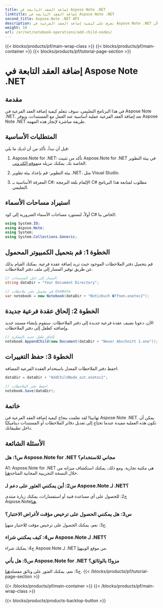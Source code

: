 ```yaml
---
title: إضافة العقد التابعة في Aspose Note .NET
linktitle: إضافة العقد التابعة في Aspose Note .NET
second_title: Aspose.Note .NET API
description: تعرف على كيفية إضافة العقد الفرعية في Aspose Note .NET بسهولة من خلال هذا البرنامج التعليمي الشامل. عزز مهاراتك في التعامل مع المستندات الآن.
weight: 10
url: /ar/net/notebook-operations/add-child-nodes/
---
```


{{< blocks/products/pf/main-wrap-class >}}
{{< blocks/products/pf/main-container >}}
{{< blocks/products/pf/tutorial-page-section >}}

# إضافة العقد التابعة في Aspose Note .NET

## مقدمة

في هذا البرنامج التعليمي، سوف نتعلم كيفية إضافة العقد الفرعية في Aspose Note .NET. تعد إضافة العقد الفرعية عملية أساسية عند العمل مع المستندات، ويوفر Aspose Note .NET طريقة مباشرة لإنجاز هذه المهمة.

## المتطلبات الأساسية

قبل أن نبدأ، تأكد من أن لديك ما يلي:

1.  Aspose.Note for .NET: تأكد من تثبيت Aspose.Note for .NET في بيئة التطوير الخاصة بك. يمكنك تنزيله من[موقع إلكتروني](https://releases.aspose.com/note/net/).

2. بيئة التطوير: قم بإعداد بيئة تطوير .NET، مثل Visual Studio.

3. المعرفة الأساسية بـ C#: الإلمام بلغة البرمجة C# مطلوب لمتابعة هذا البرنامج التعليمي.

## استيراد مساحات الأسماء

أولاً، لنستورد مساحات الأسماء الضرورية إلى كود C# الخاص بنا:

```csharp
using System.IO;
using Aspose.Note;
using System;
using System.Collections.Generic;
```

## الخطوة 1: قم بتحميل الكمبيوتر المحمول

قم بتحميل دفتر الملاحظات الموجود حيث تريد إضافة عقدة فرعية. يمكنك القيام بذلك عن طريق توفير المسار إلى ملف دفتر الملاحظات.

```csharp
// المسار إلى دليل المستندات.
string dataDir = "Your Document Directory";

// قم بتحميل دفتر ملاحظات OneNote
var notebook = new Notebook(dataDir + "Notizbuch �ffnen.onetoc2");
```

## الخطوة 2: إلحاق عقدة فرعية جديدة

الآن، دعونا نضيف عقدة فرعية جديدة إلى دفتر الملاحظات. سنقوم بإنشاء مستند جديد وإضافته كطفل إلى دفتر الملاحظات.

```csharp
// إلحاق طفل جديد بالمفكرة
notebook.AppendChild(new Document(dataDir + "Neuer Abschnitt 1.one"));
```

## الخطوة 3: حفظ التغييرات

احفظ دفتر الملاحظات المعدل باستخدام العقدة الفرعية المضافة.

```csharp
dataDir = dataDir + "AddChildNode_out.onetoc2";

// احفظ دفتر الملاحظات
notebook.Save(dataDir);
```

## خاتمة

تهانينا! لقد تعلمت بنجاح كيفية إضافة العقد الفرعية في Aspose Note .NET. يمكن أن تكون هذه العملية مفيدة عندما تحتاج إلى تعديل دفاتر الملاحظات أو المستندات ديناميكيًا داخل تطبيقاتك.

## الأسئلة الشائعة

### س1: هل Aspose.Note for .NET مجاني للاستخدام؟

 A1: Aspose.Note for .NET هي مكتبة تجارية. ومع ذلك، يمكنك استكشاف ميزاته من خلال النسخة التجريبية المجانية المتاحة[هنا](https://releases.aspose.com/).

### س2: أين يمكنني العثور على دعم لـ Aspose.Note لـ .NET؟

 ج2: للحصول على أي مساعدة فنية أو استفسارات، يمكنك زيارة منتدى Aspose.Note[هنا](https://forum.aspose.com/c/note/28).

### س3: هل يمكنني الحصول على ترخيص مؤقت لأغراض الاختبار؟

 ج3: نعم، يمكنك الحصول على ترخيص مؤقت للاختبار من[هنا](https://purchase.aspose.com/temporary-license/).

### س4: كيف يمكنني شراء Aspose.Note لـ .NET؟

 ج4: يمكنك شراء Aspose.Note لـ .NET من موقع الويب[هنا](https://purchase.aspose.com/buy).

### س5: هل يأتي Aspose.Note for .NET مزودًا بالوثائق؟

 ج5: نعم، يمكنك العثور على وثائق مفصلة[هنا](https://reference.aspose.com/note/net/).
{{< /blocks/products/pf/tutorial-page-section >}}

{{< /blocks/products/pf/main-container >}}
{{< /blocks/products/pf/main-wrap-class >}}

{{< blocks/products/products-backtop-button >}}
